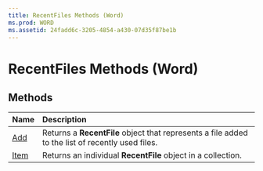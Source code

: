 ```yaml
---
title: RecentFiles Methods (Word)
ms.prod: WORD
ms.assetid: 24fadd6c-3205-4854-a430-07d35f87be1b
---
```



# RecentFiles Methods (Word)

## Methods



|**Name**|**Description**|
|:-----|:-----|
|[Add](recentfiles-add-method-word.md)|Returns a  **RecentFile** object that represents a file added to the list of recently used files.|
|[Item](recentfiles-item-method-word.md)|Returns an individual  **RecentFile** object in a collection.|

